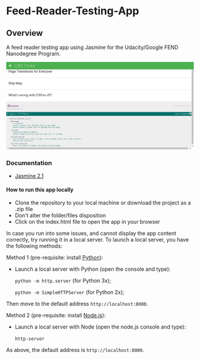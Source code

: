 # Feed-Reader-Testing-App

## Overview

A feed reader testing app using Jasmine for the Udacity/Google FEND Nanodegree Program.

![Feed Reader Testing App screenshot](https://github.com/DownTheMatrix/Feed-Reader-Testing-App/blob/master/Screenshot.png?raw=true)

### Documentation

+ [Jasmine 2.1](https://jasmine.github.io/2.1/introduction.html)

#### How to run this app locally

+ Clone the repository to your local machine or download the project as a .zip file
+ Don't alter the folder/files disposition
+ Click on the index.html file to open the app in your browser

In case you run into some issues, and cannot display the app content correctly, try running it in a local server. 
To launch a local server, you have the following methods:

Method 1 (pre-requisite: install [Python](https://www.python.org/downloads/)):

+ Launch a local server with Python (open the console and type):

  `python -m http.server` (for Python 3x);
  
  `python -m SimpleHTTPServer` (for Python 2x);

Then move to the default address `http://localhost:8000`.

Method 2 (pre-requisite: install [Node.js](https://nodejs.org/it/download/)):

+ Launch a local server with Node (open the node.js console and type):

  `http-server`

As above, the default address is `http://localhost:8000`.
